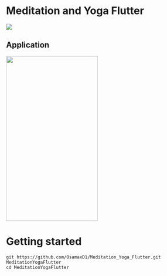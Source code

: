 # Meditation and Yoga Flutter
![](images/medityogaapp.JPG)

## Application
<img src="https://github.com/OsamaxD1/Meditation_Yoga_Flutter/blob/master/images/appgif.gif" height="450" width="250">

# Getting started
```
git https://github.com/OsamaxD1/Meditation_Yoga_Flutter.git MeditationYogaFlutter
cd MeditationYogaFlutter
```



